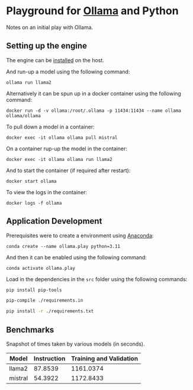 # Playground for [Ollama](https://ollama.ai/blog/python-javascript-libraries) and Python

Notes on an initial play with Ollama.

## Setting up the engine

The engine can be [installed](https://ollama.ai/download/linux) on the host.

And run-up a model using the following command:

`ollama run llama2`

Alternatively it can be spun up in a docker container using the following command:

`docker run -d -v ollama:/root/.ollama -p 11434:11434 --name ollama ollama/ollama`

To pull down a model in a container:

`docker exec -it ollama ollama pull mistral`

On a container rup-up the model in the container:

`docker exec -it ollama ollama run llama2`

And to start the container (if required after restart):

`docker start ollama`

To view the logs in the container:

`docker logs -f ollama`

## Application Development

Prerequisites were to create a environment using [Anaconda](https://www.anaconda.com/):

`conda create --name ollama.play python=3.11`

And then it can be enabled using the following command:

`conda activate ollama.play`

Load in the dependencies in the `src` folder using the following commands:

```bash
pip install pip-tools

pip-compile ./requirements.in

pip install -r ./requirements.txt
```

## Benchmarks

Snapshot of times taken by various models (in seconds).

|Model|Instruction|Training and Validation|
|-|-|-|
|llama2|87.8539|1161.0374|
|mistral|54.3922|1172.8433|
